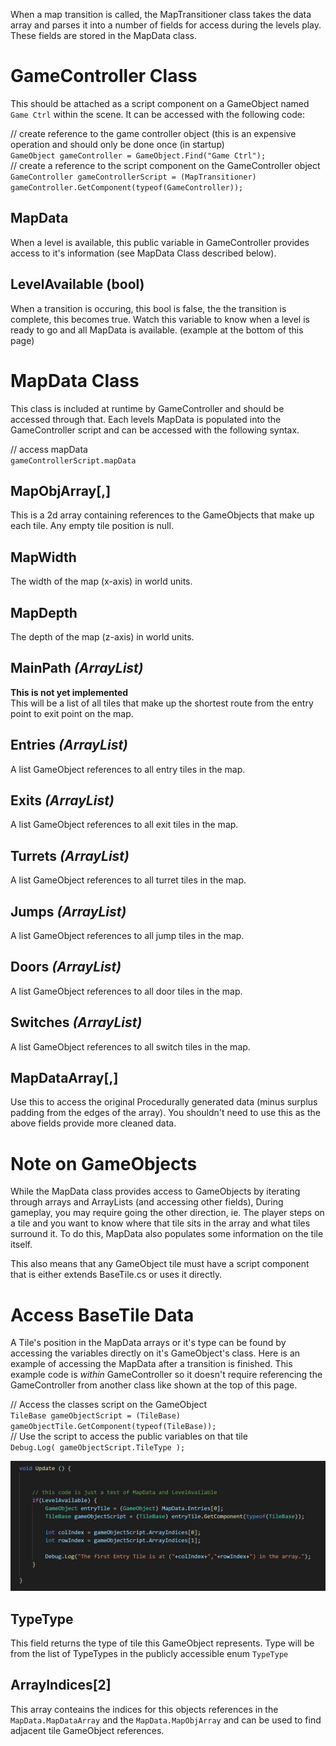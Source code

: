 When a map transition is called, the MapTransitioner class takes the data array and parses it into a number of fields for access during the levels play.
These fields are stored in the MapData class.

# GameController Class #
This should be attached as a script component on a GameObject named `Game Ctrl` within the scene.
It can be accessed with the following code:  

// create reference to the game controller object (this is an expensive operation and should only be done once (in startup)  
`GameObject gameController = GameObject.Find("Game Ctrl");`  
// create a reference to the script component on the GameController object  
`GameController gameControllerScript = (MapTransitioner) gameController.GetComponent(typeof(GameController));`  

## MapData ##
When a level is available, this public variable in GameController provides access to it's information (see MapData Class described below).

## LevelAvailable (bool)
When a transition is occuring, this bool is false, the the transition is complete, this becomes true. Watch this variable to know when a level is ready to go and all MapData is available.
(example at the bottom of this page)

# MapData Class #
This class is included at runtime by GameController and should be accessed through that. Each levels MapData is populated into the GameController script and can be accessed with the following syntax. 

// access mapData  
`gameControllerScript.mapData`  


## MapObjArray[,] ##
This is a 2d array containing references to the GameObjects that make up each tile.
Any empty tile position is null.

## MapWidth ##
The width of the map (x-axis) in world units.

## MapDepth ##
The depth of the map (z-axis) in world units.

## MainPath _(ArrayList)_ ##  
**This is not yet implemented**  
This will be a list of all tiles that make up the shortest route from the entry point to exit point on the map.

## Entries _(ArrayList)_ ##
A list GameObject references to all entry tiles in the map.

## Exits _(ArrayList)_ ##
A list GameObject references to all exit tiles in the map.

## Turrets _(ArrayList)_ ##
A list GameObject references to all turret tiles in the map.

## Jumps _(ArrayList)_ ##
A list GameObject references to all jump tiles in the map.

## Doors _(ArrayList)_ ##
A list GameObject references to all door tiles in the map.

## Switches _(ArrayList)_ ##
A list GameObject references to all switch tiles in the map.

## MapDataArray[,] ##
Use this to access the original Procedurally generated data (minus surplus padding from the edges of the array).
You shouldn't need to use this as the above fields provide more cleaned data.


# Note on GameObjects #
While the MapData class provides access to GameObjects by iterating through arrays and ArrayLists (and accessing other fields), During gameplay, you may require going the other direction, ie. The player steps on a tile and you want to know where that tile sits in the array and what tiles surround it.
To do this, MapData also populates some information on the tile itself.

This also means that any GameObject tile must have a script component that is either extends BaseTile.cs or uses it directly.

# Access BaseTile Data #
A Tile's position in the MapData arrays or it's type can be found by accessing the variables directly on it's GameObject's class.
Here is an example of accessing the MapData after a transition is finished.
This example code is _within_ GameController so it doesn't require referencing the GameController from another class like shown at the top of this page.

// Access the classes script on the GameObject  
`TileBase gameObjectScript = (TileBase) gameObjectTile.GetComponent(typeof(TileBase));`  
// Use the script to access the public variables on that tile  
`Debug.Log( gameObjectScript.TileType );`  

![Code sample](images/map-data_use-example.jpg)

## TypeType ##
This field returns the type of tile this GameObject represents.
Type will be from the list of TypeTypes in the publicly accessible enum `TypeType`

## ArrayIndices[2] ##
This array conteains the indices for this objects references in the `MapData.MapDataArray` and the `MapData.MapObjArray` and can be used to find adjacent tile GameObject references.

